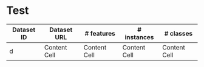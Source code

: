 # Test


| Dataset ID    | Dataset URL   | # features   | # instances   | # classes     |
| ---| --- |--- | --- | --- |
|     d     | Content Cell  |Content Cell  | Content Cell  |Content Cell   |




